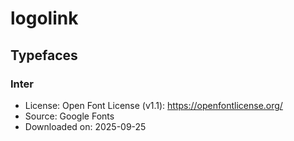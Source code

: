 # logolink

## Typefaces

### Inter

- License: Open Font License (v1.1): <https://openfontlicense.org/>
- Source: Google Fonts
- Downloaded on: 2025-09-25
